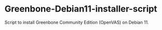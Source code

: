 # Greenbone-Debian11-installer-script
Script to install Greenbone Community Edition (OpenVAS) on Debian 11. 
